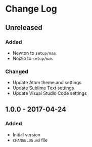 # Change Log

## Unreleased

### Added

- Newton to `setup/mas`
- Noizio to `setup/mas`

### Changed

- Update Atom theme and settings
- Update Sublime Text settings
- Update Visual Studio Code settings

## 1.0.0 - 2017-04-24

### Added

- Initial version
- `CHANGELOG.md` file
